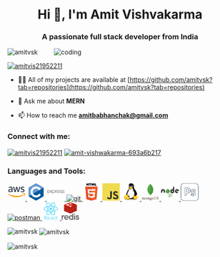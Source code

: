 <h1 align="center">Hi 👋, I'm Amit Vishvakarma</h1>
<h3 align="center">A passionate full stack developer from India</h3>

<img align='right' alt='coding' width='400' src='https://github.com/amitvsk/DSA-practice/blob/dsa/usergithub.gif'>
<p align="left"> <img src="https://komarev.com/ghpvc/?username=amitvsk&label=Profile%20views&color=0e75b6&style=flat" alt="amitvsk" /> </p>

<p align="left"> <a href="https://twitter.com/amitvis21952211" target="blank"><img src="https://img.shields.io/twitter/follow/amitvis21952211?logo=twitter&style=for-the-badge" alt="amitvis21952211" /></a> </p>

- 👨‍💻 All of my projects are available at [https://github.com/amitvsk?tab=repositories](https://github.com/amitvsk?tab=repositories)

- 💬 Ask me about **MERN**

- 📫 How to reach me **amitbabhanchak@gmail.com**

<h3 align="left">Connect with me:</h3>
<p align="left">
<a href="https://twitter.com/amitvis21952211" target="blank"><img align="center" src="https://raw.githubusercontent.com/rahuldkjain/github-profile-readme-generator/master/src/images/icons/Social/twitter.svg" alt="amitvis21952211" height="30" width="40" /></a>
<a href="https://linkedin.com/in/amit-vishwakarma-693a6b217" target="blank"><img align="center" src="https://github.com/amitvsk/DSA-practice/blob/dsa/usergithub.gif" alt="amit-vishwakarma-693a6b217" height="30" width="40" /></a>
</p>

<h3 align="left">Languages and Tools:</h3>
<p align="left"> <a href="https://aws.amazon.com" target="_blank" rel="noreferrer"> <img src="https://raw.githubusercontent.com/devicons/devicon/master/icons/amazonwebservices/amazonwebservices-original-wordmark.svg" alt="aws" width="40" height="40"/> </a> <a href="https://www.cprogramming.com/" target="_blank" rel="noreferrer"> <img src="https://raw.githubusercontent.com/devicons/devicon/master/icons/c/c-original.svg" alt="c" width="40" height="40"/> </a> <a href="https://expressjs.com" target="_blank" rel="noreferrer"> <img src="https://raw.githubusercontent.com/devicons/devicon/master/icons/express/express-original-wordmark.svg" alt="express" width="40" height="40"/> </a> <a href="https://git-scm.com/" target="_blank" rel="noreferrer"> <img src="https://www.vectorlogo.zone/logos/git-scm/git-scm-icon.svg" alt="git" width="40" height="40"/> </a> <a href="https://www.w3.org/html/" target="_blank" rel="noreferrer"> <img src="https://raw.githubusercontent.com/devicons/devicon/master/icons/html5/html5-original-wordmark.svg" alt="html5" width="40" height="40"/> </a> <a href="https://developer.mozilla.org/en-US/docs/Web/JavaScript" target="_blank" rel="noreferrer"> <img src="https://raw.githubusercontent.com/devicons/devicon/master/icons/javascript/javascript-original.svg" alt="javascript" width="40" height="40"/> </a> <a href="https://www.linux.org/" target="_blank" rel="noreferrer"> <img src="https://raw.githubusercontent.com/devicons/devicon/master/icons/linux/linux-original.svg" alt="linux" width="40" height="40"/> </a> <a href="https://www.mongodb.com/" target="_blank" rel="noreferrer"> <img src="https://raw.githubusercontent.com/devicons/devicon/master/icons/mongodb/mongodb-original-wordmark.svg" alt="mongodb" width="40" height="40"/> </a> <a href="https://nodejs.org" target="_blank" rel="noreferrer"> <img src="https://raw.githubusercontent.com/devicons/devicon/master/icons/nodejs/nodejs-original-wordmark.svg" alt="nodejs" width="40" height="40"/> </a> <a href="https://www.photoshop.com/en" target="_blank" rel="noreferrer"> <img src="https://raw.githubusercontent.com/devicons/devicon/master/icons/photoshop/photoshop-line.svg" alt="photoshop" width="40" height="40"/> </a> <a href="https://postman.com" target="_blank" rel="noreferrer"> <img src="https://www.vectorlogo.zone/logos/getpostman/getpostman-icon.svg" alt="postman" width="40" height="40"/> </a> <a href="https://reactjs.org/" target="_blank" rel="noreferrer"> <img src="https://raw.githubusercontent.com/devicons/devicon/master/icons/react/react-original-wordmark.svg" alt="react" width="40" height="40"/> </a> <a href="https://redis.io" target="_blank" rel="noreferrer"> <img src="https://raw.githubusercontent.com/devicons/devicon/master/icons/redis/redis-original-wordmark.svg" alt="redis" width="40" height="40"/> </a> </p>

<p><img align="left" src="https://github-readme-stats.vercel.app/api/top-langs?username=amitvsk&show_icons=true&locale=en&layout=compact" alt="amitvsk" /></p>

<p>&nbsp;<img align="center" src="https://github-readme-stats.vercel.app/api?username=amitvsk&show_icons=true&locale=en" alt="amitvsk" /></p>

<p><img align="center" src="https://github-readme-streak-stats.herokuapp.com/?user=amitvsk&" alt="amitvsk" /></p>

